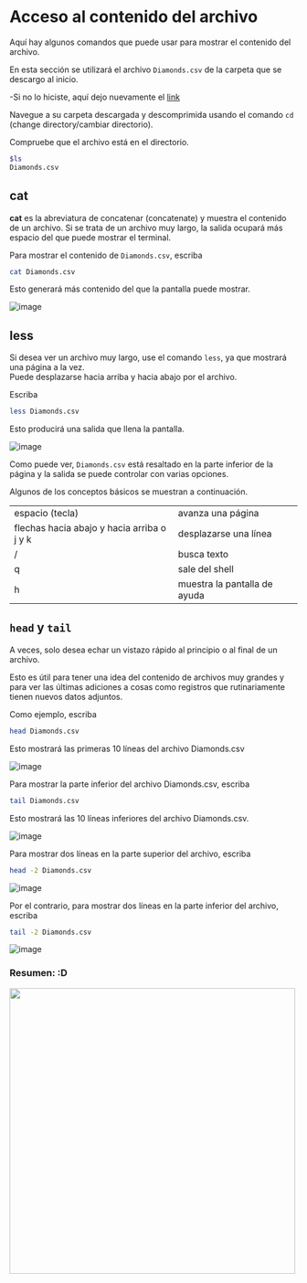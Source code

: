 # Acceso al contenido del archivo 

Aquí hay algunos comandos que puede usar para mostrar el contenido del archivo.

En esta sección se utilizará el archivo `Diamonds.csv` de la carpeta que se descargo al inicio. 

-Si no lo hiciste, aquí dejo nuevamente el [link](https://drive.google.com/file/d/1mEcUvcyUYiGdv81ose5aDma6OCNctsLl/view?usp=sharing)

Navegue a su carpeta descargada y descomprimida usando el comando `cd` (change directory/cambiar directorio). 

Compruebe que el archivo está en el directorio. 

```bash
$ls
Diamonds.csv
```

## cat  

**cat** es la abreviatura de concatenar (concatenate) y muestra el contenido de un archivo. 
Si se trata de un archivo muy largo, la salida ocupará más espacio del que puede mostrar el terminal. 

Para mostrar el contenido de `Diamonds.csv`, escriba  

```bash
cat Diamonds.csv
```


Esto generará más contenido del que la pantalla puede mostrar.  

![image](https://user-images.githubusercontent.com/25624961/169719188-386bf8a4-d91e-4154-aae1-9666071f499d.png)

## less 

Si desea ver un archivo muy largo, use el comando `less`, ya que mostrará una página a la vez.  
Puede desplazarse hacia arriba y hacia abajo por el archivo. 

Escriba
```bash
less Diamonds.csv
```

Esto producirá una salida que llena la pantalla.  

![image](https://user-images.githubusercontent.com/25624961/169719235-85c06f24-90ab-4943-b40a-dbc8cf3bfaae.png)

Como puede ver, `Diamonds.csv` está resaltado en la parte inferior de la página y la salida se puede controlar con varias opciones.   

Algunos de los conceptos básicos se muestran a continuación.  

|      |      |
| ---- | ---- |
| espacio (tecla) | avanza una página|
| flechas hacia abajo y hacia arriba o j y k | desplazarse una línea |
| / | busca texto|
| q | sale del shell|
| h | muestra la pantalla de ayuda |

## `head` y `tail`  

A veces, solo desea echar un vistazo rápido al principio o al final de un archivo.  

Esto es útil para tener una idea del contenido de archivos muy grandes y para ver las últimas adiciones a cosas como registros que rutinariamente tienen nuevos datos adjuntos. 



Como ejemplo, escriba 

```bash
head Diamonds.csv
```


Esto mostrará las primeras 10 líneas del archivo Diamonds.csv 

![image](https://user-images.githubusercontent.com/25624961/169719434-ffacd5f4-9a41-4d94-9978-fad1b723c7ce.png)


Para mostrar la parte inferior del archivo Diamonds.csv, escriba  

```bash
tail Diamonds.csv
```

Esto mostrará las 10 líneas inferiores del archivo Diamonds.csv.  

![image](https://user-images.githubusercontent.com/25624961/169719456-249d2478-7db9-4cdf-95c1-a9bd648841d6.png)

Para mostrar dos líneas en la parte superior del archivo, escriba 

```bash
head -2 Diamonds.csv
```

![image](https://user-images.githubusercontent.com/25624961/169719508-50f3aa25-5d03-41c9-8177-18cb2829975f.png)


Por el contrario, para mostrar dos líneas en la parte inferior del archivo, escriba 

```bash
tail -2 Diamonds.csv
```

![image](https://user-images.githubusercontent.com/25624961/169719512-8d264f4b-e8fc-4f35-ba93-b3fbbc5eeaea.png)


### Resumen: :D
<img src= "https://user-images.githubusercontent.com/25624961/169719589-e12c6af8-8d8f-4a45-b704-eb34505ab7ac.png" width= "500">





